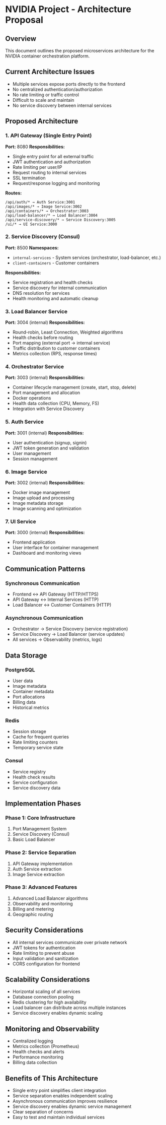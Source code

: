 # NVIDIA Project - Architecture Proposal

## Overview
This document outlines the proposed microservices architecture for the NVIDIA container orchestration platform.

## Current Architecture Issues
- Multiple services expose ports directly to the frontend
- No centralized authentication/authorization
- No rate limiting or traffic control
- Difficult to scale and maintain
- No service discovery between internal services

## Proposed Architecture

### 1. API Gateway (Single Entry Point)
**Port:** 8080
**Responsibilities:**
- Single entry point for all external traffic
- JWT authentication and authorization
- Rate limiting per user/IP
- Request routing to internal services
- SSL termination
- Request/response logging and monitoring

**Routes:**
```
/api/auth/* → Auth Service:3001
/api/images/* → Image Service:3002
/api/containers/* → Orchestrator:3003
/api/load-balancer/* → Load Balancer:3004
/api/service-discovery/* → Service Discovery:3005
/ui/* → UI Service:3000
```

### 2. Service Discovery (Consul)
**Port:** 8500
**Namespaces:**
- `internal-services` - System services (orchestrator, load-balancer, etc.)
- `client-containers` - Customer containers

**Responsibilities:**
- Service registration and health checks
- Service discovery for internal communication
- DNS resolution for services
- Health monitoring and automatic cleanup

### 3. Load Balancer Service
**Port:** 3004 (internal)
**Responsibilities:**
- Round-robin, Least Connection, Weighted algorithms
- Health checks before routing
- Port mapping (external port → internal service)
- Traffic distribution to customer containers
- Metrics collection (RPS, response times)

### 4. Orchestrator Service
**Port:** 3003 (internal)
**Responsibilities:**
- Container lifecycle management (create, start, stop, delete)
- Port management and allocation
- Docker operations
- Health data collection (CPU, Memory, FS)
- Integration with Service Discovery

### 5. Auth Service
**Port:** 3001 (internal)
**Responsibilities:**
- User authentication (signup, signin)
- JWT token generation and validation
- User management
- Session management

### 6. Image Service
**Port:** 3002 (internal)
**Responsibilities:**
- Docker image management
- Image upload and processing
- Image metadata storage
- Image scanning and optimization

### 7. UI Service
**Port:** 3000 (internal)
**Responsibilities:**
- Frontend application
- User interface for container management
- Dashboard and monitoring views

## Communication Patterns

### Synchronous Communication
- Frontend ↔ API Gateway (HTTP/HTTPS)
- API Gateway ↔ Internal Services (HTTP)
- Load Balancer ↔ Customer Containers (HTTP)

### Asynchronous Communication
- Orchestrator → Service Discovery (service registration)
- Service Discovery → Load Balancer (service updates)
- All services → Observability (metrics, logs)

## Data Storage

### PostgreSQL
- User data
- Image metadata
- Container metadata
- Port allocations
- Billing data
- Historical metrics

### Redis
- Session storage
- Cache for frequent queries
- Rate limiting counters
- Temporary service state

### Consul
- Service registry
- Health check results
- Service configuration
- Service discovery data

## Implementation Phases

### Phase 1: Core Infrastructure
1. Port Management System
2. Service Discovery (Consul)
3. Basic Load Balancer

### Phase 2: Service Separation
1. API Gateway implementation
2. Auth Service extraction
3. Image Service extraction

### Phase 3: Advanced Features
1. Advanced Load Balancer algorithms
2. Observability and monitoring
3. Billing and metering
4. Geographic routing

## Security Considerations
- All internal services communicate over private network
- JWT tokens for authentication
- Rate limiting to prevent abuse
- Input validation and sanitization
- CORS configuration for frontend

## Scalability Considerations
- Horizontal scaling of all services
- Database connection pooling
- Redis clustering for high availability
- Load balancer can distribute across multiple instances
- Service discovery enables dynamic scaling

## Monitoring and Observability
- Centralized logging
- Metrics collection (Prometheus)
- Health checks and alerts
- Performance monitoring
- Billing data collection

## Benefits of This Architecture
- Single entry point simplifies client integration
- Service separation enables independent scaling
- Asynchronous communication improves resilience
- Service discovery enables dynamic service management
- Clear separation of concerns
- Easy to test and maintain individual services

